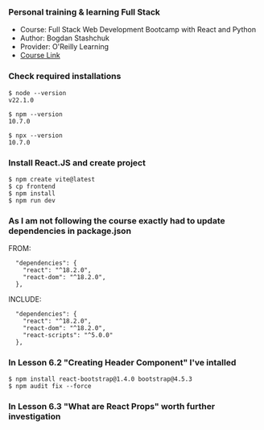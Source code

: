 ### Personal training & learning Full Stack 
* Course: Full Stack Web Development Bootcamp with React and Python
* Author: Bogdan Stashchuk
* Provider: O'Reilly Learning
* [Course Link](https://learning.oreilly.com/api/v1/continue/9781801811040/)

### Check required installations
```
$ node --version
v22.1.0

$ npm --version
10.7.0

$ npx --version
10.7.0
```

### Install React.JS and create project
```
$ npm create vite@latest
$ cp frontend
$ npm install
$ npm run dev
```

### As I am not following the course exactly had to update dependencies in package.json
FROM:
```
  "dependencies": {
    "react": "^18.2.0",
    "react-dom": "^18.2.0",
  },
```
INCLUDE:
```
  "dependencies": {
    "react": "^18.2.0",
    "react-dom": "^18.2.0",
    "react-scripts": "^5.0.0"
  },
```
### In Lesson 6.2 "Creating Header Component" I've intalled
```
$ npm install react-bootstrap@1.4.0 bootstrap@4.5.3
$ npm audit fix --force
```

### In Lesson 6.3 "What are React Props" worth further investigation